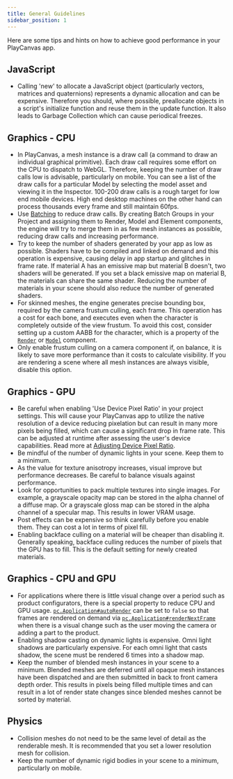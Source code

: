 ```yaml
---
title: General Guidelines
sidebar_position: 1
---
```


Here are some tips and hints on how to achieve good performance in your PlayCanvas app.

## JavaScript

* Calling 'new' to allocate a JavaScript object (particularly vectors, matrices and quaternions) represents a dynamic allocation and can be expensive. Therefore you should, where possible, preallocate objects in a script's initialize function and reuse them in the update function. It also leads to Garbage Collection which can cause periodical freezes.

## Graphics - CPU

* In PlayCanvas, a mesh instance is a draw call (a command to draw an individual graphical primitive). Each draw call requires some effort on the CPU to dispatch to WebGL. Therefore, keeping the number of draw calls low is advisable, particularly on mobile. You can see a list of the draw calls for a particular Model by selecting the model asset and viewing it in the Inspector. 100-200 draw calls is a rough target for low end mobile devices. High end desktop machines on the other hand can process thousands every frame and still maintain 60fps.
* Use [Batching][1] to reduce draw calls. By creating Batch Groups in your Project and assigning them to Render, Model and Element components, the engine will try to merge them in as few mesh instances as possible, reducing draw calls and increasing performance.
* Try to keep the number of shaders generated by your app as low as possible. Shaders have to be compiled and linked on demand and this operation is expensive, causing delay in app startup and glitches in frame rate. If material A has an emissive map but material B doesn't, two shaders will be generated. If you set a black emissive map on material B, the materials can share the same shader. Reducing the number of materials in your scene should also reduce the number of generated shaders.
* For skinned meshes, the engine generates precise bounding box, required by the camera frustum culling, each frame. This operation has a cost for each bone, and executes even when the character is completely outside of the view frustum. To avoid this cost, consider setting up a custom AABB for the character, which is a property of the [`Render`][5] or [`Model`][6] component.
* Only enable frustum culling on a camera component if, on balance, it is likely to save more performance than it costs to calculate visibility. If you are rendering a scene where all mesh instances are always visible, disable this option.

## Graphics - GPU

* Be careful when enabling 'Use Device Pixel Ratio' in your project settings. This will cause your PlayCanvas app to utilize the native resolution of a device reducing pixelation but can result in many more pixels being filled, which can cause a significant drop in frame rate. This can be adjusted at runtime after assessing the user's device capabilities. Read more at [Adjusting Device Pixel Ratio][2].
* Be mindful of the number of dynamic lights in your scene. Keep them to a minimum.
* As the value for texture anisotropy increases, visual improve but performance decreases. Be careful to balance visuals against performance.
* Look for opportunities to pack multiple textures into single images. For example, a grayscale opacity map can be stored in the alpha channel of a diffuse map. Or a grayscale gloss map can be stored in the alpha channel of a specular map. This results in lower VRAM usage.
* Post effects can be expensive so think carefully before you enable them. They can cost a lot in terms of pixel fill.
* Enabling backface culling on a material will be cheaper than disabling it. Generally speaking, backface culling reduces the number of pixels that the GPU has to fill. This is the default setting for newly created materials.

## Graphics - CPU and GPU

* For applications where there is little visual change over a period such as product configurators, there is a special property to reduce CPU and GPU usage. [`pc.Application#autoRender`][3] can be set to `false` so that frames are rendered on demand via [`pc.Application#renderNextFrame`][4] when there is a visual change such as the user moving the camera or adding a part to the product.
* Enabling shadow casting on dynamic lights is expensive. Omni light shadows are particularly expensive. For each omni light that casts shadow, the scene must be rendered 6 times into a shadow map.
* Keep the number of blended mesh instances in your scene to a minimum. Blended meshes are deferred until all opaque mesh instances have been dispatched and are then submitted in back to front camera depth order. This results in pixels being filled multiple times and can result in a lot of render state changes since blended meshes cannot be sorted by material.

## Physics

* Collision meshes do not need to be the same level of detail as the renderable mesh. It is recommended that you set a lower resolution mesh for collision.
* Keep the number of dynamic rigid bodies in your scene to a minimum, particularly on mobile.

[1]: /user-manual/graphics/advanced-rendering/batching
[2]: /user-manual/optimization/runtime-devicepixelratio
[3]: https://api.playcanvas.com/engine/classes/Application.html#autoRender
[4]: https://api.playcanvas.com/engine/classes/Application.html#renderNextFrame
[5]: https://api.playcanvas.com/engine/classes/RenderComponent.html#customAabb
[6]: https://api.playcanvas.com/engine/classes/ModelComponent.html#customAabb
